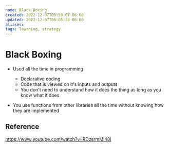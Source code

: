 ```yaml
---
name: Black Boxing
created: 2022-12-07T05:59:07-06:00
updated: 2022-12-07T06:05:38-06:00
aliases: 
tags: learning, strategy
---
```

# Black Boxing

- Used all the time in programming
	- Declarative coding
	- Code that is viewed on it's inputs and outputs
	- You don't need to understand how it does the thing as long as you know what it does

- You use functions from other libraries all the time without knowing how they are implemented

## Reference

https://www.youtube.com/watch?v=RDzsrmMl48I
